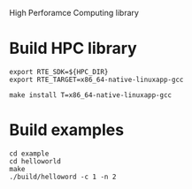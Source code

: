 High Perforamce Computing library

# Build HPC library

```
export RTE_SDK=${HPC_DIR}
export RTE_TARGET=x86_64-native-linuxapp-gcc

make install T=x86_64-native-linuxapp-gcc
```

# Build examples
```
cd example
cd helloworld
make
./build/helloword -c 1 -n 2
```
